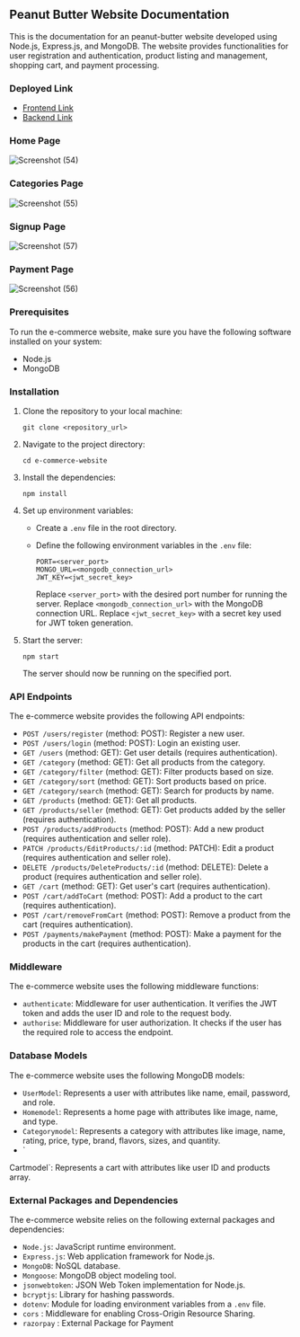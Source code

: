 

## Peanut Butter Website Documentation

This is the documentation for an peanut-butter website developed using Node.js, Express.js, and MongoDB. The website provides functionalities for user registration and authentication, product listing and management, shopping cart, and payment processing.

### Deployed Link
   - [Frontend Link](https://butter-website-five.vercel.app/)
   - [Backend Link](https://giant-pink-dirndl.cyclic.app/)

### Home Page

![Screenshot (54)](https://github.com/mishranikhil15/PeanutButterWebsite/assets/112754845/b2cd3198-c884-41a3-8889-fd93bb036eea)

### Categories Page
![Screenshot (55)](https://github.com/mishranikhil15/PeanutButterWebsite/assets/112754845/abe91db9-6cca-4013-a8b8-c8b5e40a831b)


### Signup Page
![Screenshot (57)](https://github.com/mishranikhil15/PeanutButterWebsite/assets/112754845/7b2e91d6-02a8-42e3-871e-cf65a4ba3a28)


### Payment Page
![Screenshot (56)](https://github.com/mishranikhil15/PeanutButterWebsite/assets/112754845/1d311432-64ac-48e8-9ac1-9e971d323d81)



### Prerequisites

To run the e-commerce website, make sure you have the following software installed on your system:

- Node.js
- MongoDB

### Installation

1. Clone the repository to your local machine:

   ```
   git clone <repository_url>
   ```

2. Navigate to the project directory:

   ```
   cd e-commerce-website
   ```

3. Install the dependencies:

   ```
   npm install
   ```

4. Set up environment variables:

   - Create a `.env` file in the root directory.
   - Define the following environment variables in the `.env` file:

     ```
     PORT=<server_port>
     MONGO_URL=<mongodb_connection_url>
     JWT_KEY=<jwt_secret_key>
     ```

     Replace `<server_port>` with the desired port number for running the server.
     Replace `<mongodb_connection_url>` with the MongoDB connection URL.
     Replace `<jwt_secret_key>` with a secret key used for JWT token generation.

5. Start the server:

   ```
   npm start
   ```

   The server should now be running on the specified port.

### API Endpoints

The e-commerce website provides the following API endpoints:

- `POST /users/register` (method: POST): Register a new user.
- `POST /users/login` (method: POST): Login an existing user.
- `GET /users` (method: GET): Get user details (requires authentication).
- `GET /category` (method: GET): Get all products from the category.
- `GET /category/filter` (method: GET): Filter products based on size.
- `GET /category/sort` (method: GET): Sort products based on price.
- `GET /category/search` (method: GET): Search for products by name.
- `GET /products` (method: GET): Get all products.
- `GET /products/seller` (method: GET): Get products added by the seller (requires authentication).
- `POST /products/addProducts` (method: POST): Add a new product (requires authentication and seller role).
- `PATCH /products/EditProducts/:id` (method: PATCH): Edit a product (requires authentication and seller role).
- `DELETE /products/DeleteProducts/:id` (method: DELETE): Delete a product (requires authentication and seller role).
- `GET /cart` (method: GET): Get user's cart (requires authentication).
- `POST /cart/addToCart` (method: POST): Add a product to the cart (requires authentication).
- `POST /cart/removeFromCart` (method: POST): Remove a product from the cart (requires authentication).
- `POST /payments/makePayment` (method: POST): Make a payment for the products in the cart (requires authentication).

### Middleware

The e-commerce website uses the following middleware functions:

- `authenticate`: Middleware for user authentication. It verifies the JWT token and adds the user ID and role to the request body.
- `authorise`: Middleware for user authorization. It checks if the user has the required role to access the endpoint.

### Database Models

The e-commerce website uses the following MongoDB models:

- `UserModel`: Represents a user with attributes like name, email, password, and role.
- `Homemodel`: Represents a home page with attributes like image, name, and type.
- `Categorymodel`: Represents a category with attributes like image, name, rating, price, type, brand, flavors, sizes, and quantity.
- `

Cartmodel`: Represents a cart with attributes like user ID and products array.

### External Packages and Dependencies

The e-commerce website relies on the following external packages and dependencies:

- `Node.js`: JavaScript runtime environment.
- `Express.js`: Web application framework for Node.js.
- `MongoDB`: NoSQL database.
- `Mongoose`: MongoDB object modeling tool.
- `jsonwebtoken`: JSON Web Token implementation for Node.js.
- `bcryptjs`: Library for hashing passwords.
- `dotenv`: Module for loading environment variables from a `.env` file.
- `cors` : Middleware for enabling Cross-Origin Resource Sharing.
- `razorpay` : External Package for Payment

